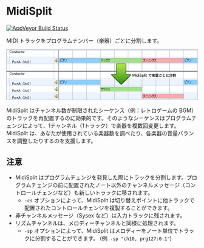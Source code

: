 MidiSplit
=========
[![AppVeyor Build Status](https://ci.appveyor.com/api/projects/status/fbysw0bkfuy18ubq/branch/master?svg=true)](https://ci.appveyor.com/project/gocha/midisplit/branch/master)

MIDI トラックをプログラムナンバー（楽器）ごとに分割します。

![MidiSplit のコンセプト](doc/assets/images/midisplit-concept.png)

MidiSplit はチャンネル数が制限されたシーケンス（例：レトロゲームの BGM）のトラックを再配置するのに効果的です。そのようなシーケンスはプログラムチェンジによって、1チャンネル（1トラック）で楽器を複数回変更します。MidiSplit は、あなたが使用されている楽器数を調べたり、各楽器の音量バランスを調整したりするのを支援します。

注意
------------------------

- MidiSplit はプログラムチェンジを発見した際にトラックを分割します。プログラムチェンジの前に配置されたノート以外のチャンネルメッセージ（コントロールチェンジなど）も新しいトラックに移されます。
    - `-cs` オプションによって、MidiSplit は切り替えポイントに他トラックで配置されたコントロールチェンジを複製することができます。
- 非チャンネルメッセージ（Sysex など）は入力トラックに残されます。
- リズムチャンネルは、メロディーチャンネルと同様に処理されます。
    - `-sp` オプションによって、MidiSplit はメロディーをノート単位でトラックに分割することができます。 (例: `-sp "ch10, prg127:0:1"`)

